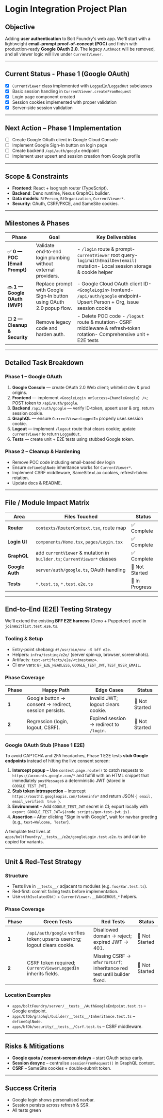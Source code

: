 # Login Integration Project Plan

## Objective

Adding **user authentication** to Bolt Foundry's web app. We'll start with a
lightweight **email‑prompt proof‑of‑concept (POC)** and finish with
production‑ready **Google OAuth 2.0**. The legacy `AuthRoot` will be removed,
and all viewer logic will live under `CurrentViewer`.

---

## Current Status - Phase 1 (Google OAuth)

- [x] `CurrentViewer` class implemented with `LoggedIn`/`LoggedOut` subclasses
- [x] Basic session handling in `CurrentViewer.createFromRequest`
- [x] Login page component created
- [x] Session cookies implemented with proper validation
- [x] Server-side session validation

---

## Next Action – Phase 1 Implementation

- [ ] Create Google OAuth client in Google Cloud Console
- [ ] Implement Google Sign-In button on login page
- [ ] Create backend `/api/auth/google` endpoint
- [ ] Implement user upsert and session creation from Google profile

---

## Scope & Constraints

- **Frontend**: React + Isograph router (TypeScript).
- **Backend**: Deno runtime, Nexus GraphQL builder.
- **Data models**: `BfPerson`, `BfOrganization`, `CurrentViewer*`.
- **Security**: OAuth, CSRF/PKCE, and SameSite cookies.

---

## Milestones & Phases

| Phase                         | Goal                                                                  | Key Deliverables                                                                                                                  |
| ----------------------------- | --------------------------------------------------------------------- | --------------------------------------------------------------------------------------------------------------------------------- |
| ✅ **0 — POC (Email Prompt)** | Validate end‑to‑end login plumbing without external providers.        | - `/login` route & prompt- `currentViewer` root query- `loginWithEmailDev(email)` mutation- Local session storage & cookie helper |
| 🔜 **1 — Google OAuth (MVP)** | Replace prompt with Google Sign‑In button using OAuth 2.0 popup flow. | - Google Cloud OAuth client ID- `<GoogleLogin>` frontend- `/api/auth/google` endpoint- Upsert Person + Org, issue session cookie  |
| ▢ **2 — Cleanup & Security**  | Remove legacy code and harden auth.                                   | - Delete POC code - `/logout` route & mutation- CSRF middleware & refresh‑token rotation- Comprehensive unit + E2E tests          |

---

## Detailed Task Breakdown

### Phase 1 – Google OAuth

1. **Google Console** — create OAuth 2.0 Web client; whitelist dev & prod
   origins.
2. **Frontend** — implement `<GoogleLogin onSuccess={handleGoogle} />`; POST
   token to `/api/auth/google`.
3. **Backend** `/api/auth/google` — verify ID‑token, upsert user & org, return
   session cookie.
4. **GraphQL** — ensure `CurrentViewerLoggedIn` properly uses session cookie.
5. **Logout** — implement `/logout` route that clears cookie; update
   `currentViewer` to return `LoggedOut`.
6. **Tests** — create unit + E2E tests using stubbed Google token.

### Phase 2 – Cleanup & Hardening

- Remove POC code including email-based dev login
- Ensure `defineGqlNode` inheritance works for `CurrentViewer*`.
- Implement CSRF middleware, SameSite=Lax cookies, refresh‑token rotation.
- Update docs & README.

---

## File / Module Impact Matrix

| Area            | Files Touched                                                            | Status         |
| --------------- | ------------------------------------------------------------------------ | -------------- |
| **Router**      | `contexts/RouterContext.tsx`, route map                                  | ✅ Complete    |
| **Login UI**    | `components/Home.tsx`, `pages/Login.tsx`                                 | ✅ Complete    |
| **GraphQL**     | add `currentViewer` & mutation in `builder.ts`; `CurrentViewer*` classes | ✅ Complete    |
| **Google Auth** | `server/auth/google.ts`, OAuth handling                                  | 🔄 Not Started |
| **Tests**       | `*.test.ts`, `*.test.e2e.ts`                                             | 🔄 In Progress |

---

## End‑to‑End (E2E) Testing Strategy

We'll extend the existing **BFF E2E harness** (Deno + Puppeteer) used in
`joinWaitlist.test.e2e.ts`.

### Tooling & Setup

- Entry‑point shebang: `#!/usr/bin/env -S bff e2e`.
- Helpers: `infra/testing/e2e/` (server spin‑up, browser, screenshots).
- Artifacts: `test‑artifacts/e2e/<timestamp>`.
- CI env vars: `BF_E2E_HEADLESS`, `GOOGLE_TEST_JWT`, `TEST_USER_EMAIL`.

### Phase Coverage

| Phase | Happy Path                                            | Edge Cases                              | Status         |
| ----- | ----------------------------------------------------- | --------------------------------------- | -------------- |
| **1** | Google button → consent → redirect, session persists. | Invalid JWT; logout clears cookie.      | 🔄 Not Started |
| **2** | Regression (login, logout, CSRF).                     | Expired session → redirect to `/login`. | 🔄 Not Started |

### Google OAuth Stub (Phase 1 E2E)

To avoid CAPTCHA and 2FA headaches, Phase 1 E2E tests **stub Google endpoints**
instead of hitting the live consent screen:

1. **Intercept popup** – Use `context.page.route()` to catch requests to
   `https://accounts.google.com/*` and fulfill with an HTML snippet that
   immediately `postMessage`s a deterministic JWT (stored in `GOOGLE_TEST_JWT`).
2. **Stub token introspection** – Intercept
   `https://oauth2.googleapis.com/tokeninfo*` and return JSON
   `{ email, email_verified: true }`.
3. **Environment** – Add `GOOGLE_TEST_JWT` secret in CI; export locally with
   `export GOOGLE_TEST_JWT=$(node scripts/gen-test-jwt.js)`.
4. **Assertion** – After clicking "Sign in with Google", wait for navbar
   greeting (e.g., `text=Welcome, Tester`).

A template test lives at
`apps/boltFoundry/__tests__/e2e/googleLogin.test.e2e.ts` and can be copied for
variants.

---

## Unit & Red‑Test Strategy

### Structure

- Tests live in `__tests__/` adjacent to modules (e.g. `foo/Bar.test.ts`).
- Red‑first: commit failing tests before implementation.
- Use `withIsolatedDb()` + `CurrentViewer.__DANGEROUS_*` helpers.

### Phase Coverage

| Phase | Green Tests                                                                | Red Tests                                                               | Status         |
| ----- | -------------------------------------------------------------------------- | ----------------------------------------------------------------------- | -------------- |
| **1** | `/api/auth/google` verifies token; upserts user/org; logout clears cookie. | Disallowed domain → reject; expired JWT → 401.                          | 🔄 Not Started |
| **2** | CSRF token required; `CurrentViewerLoggedIn` inherits fields.              | Missing CSRF → `BfErrorCsrf`; inheritance red test until builder fixed. | 🔄 Not Started |

### Location Examples

- `apps/boltFoundry/server/__tests__/AuthGoogleEndpoint.test.ts` – Google
  endpoint.
- `apps/bfDb/graphql/builder/__tests__/Inheritance.test.ts` – `defineGqlNode`.
- `apps/bfDb/security/__tests__/Csrf.test.ts` – CSRF middleware.

---

## Risks & Mitigations

- **Google quota / consent‑screen delays** – start OAuth setup early.
- **Session desync** – centralise `sessionFromRequest()` in GraphQL context.
- **CSRF** – SameSite cookies + double‑submit token.

---

## Success Criteria

- Google login shows personalised navbar.
- Session persists across refresh & SSR.
- All tests green
